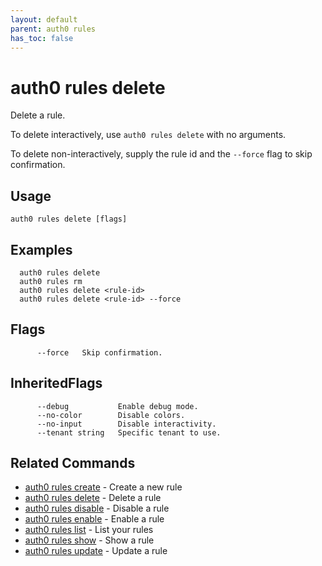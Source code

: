 ```yaml
---
layout: default
parent: auth0 rules
has_toc: false
---
```

# auth0 rules delete

Delete a rule.

To delete interactively, use `auth0 rules delete` with no arguments.

To delete non-interactively, supply the rule id and the `--force` flag to skip confirmation.

## Usage
```
auth0 rules delete [flags]
```

## Examples

```
  auth0 rules delete 
  auth0 rules rm
  auth0 rules delete <rule-id>
  auth0 rules delete <rule-id> --force
```


## Flags

```
      --force   Skip confirmation.
```


## InheritedFlags

```
      --debug           Enable debug mode.
      --no-color        Disable colors.
      --no-input        Disable interactivity.
      --tenant string   Specific tenant to use.
```


## Related Commands

- [auth0 rules create](auth0_rules_create.md) - Create a new rule
- [auth0 rules delete](auth0_rules_delete.md) - Delete a rule
- [auth0 rules disable](auth0_rules_disable.md) - Disable a rule
- [auth0 rules enable](auth0_rules_enable.md) - Enable a rule
- [auth0 rules list](auth0_rules_list.md) - List your rules
- [auth0 rules show](auth0_rules_show.md) - Show a rule
- [auth0 rules update](auth0_rules_update.md) - Update a rule


